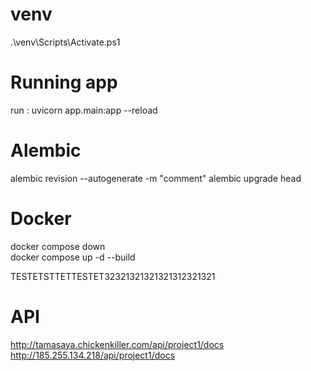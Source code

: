 # venv
.\venv\Scripts\Activate.ps1

# Running app
run : uvicorn app.main:app --reload

# Alembic
alembic revision --autogenerate -m "comment" 
alembic upgrade head

# Docker 
docker compose down      
docker compose up -d --build  

TESTETSTTETTESTET32321321321321312321321

# API
http://tamasaya.chickenkiller.com/api/project1/docs
http://185.255.134.218/api/project1/docs